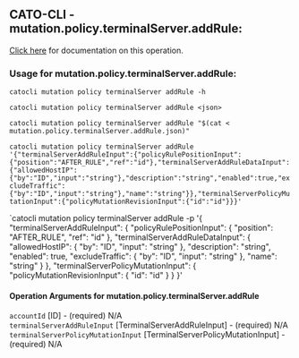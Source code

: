 
## CATO-CLI - mutation.policy.terminalServer.addRule:
[Click here](https://api.catonetworks.com/documentation/#mutation-mutation.policy.terminalServer.addRule) for documentation on this operation.

### Usage for mutation.policy.terminalServer.addRule:

`catocli mutation policy terminalServer addRule -h`

`catocli mutation policy terminalServer addRule <json>`

`catocli mutation policy terminalServer addRule "$(cat < mutation.policy.terminalServer.addRule.json)"`

`catocli mutation policy terminalServer addRule '{"terminalServerAddRuleInput":{"policyRulePositionInput":{"position":"AFTER_RULE","ref":"id"},"terminalServerAddRuleDataInput":{"allowedHostIP":{"by":"ID","input":"string"},"description":"string","enabled":true,"excludeTraffic":{"by":"ID","input":"string"},"name":"string"}},"terminalServerPolicyMutationInput":{"policyMutationRevisionInput":{"id":"id"}}}'`

`catocli mutation policy terminalServer addRule -p '{
    "terminalServerAddRuleInput": {
        "policyRulePositionInput": {
            "position": "AFTER_RULE",
            "ref": "id"
        },
        "terminalServerAddRuleDataInput": {
            "allowedHostIP": {
                "by": "ID",
                "input": "string"
            },
            "description": "string",
            "enabled": true,
            "excludeTraffic": {
                "by": "ID",
                "input": "string"
            },
            "name": "string"
        }
    },
    "terminalServerPolicyMutationInput": {
        "policyMutationRevisionInput": {
            "id": "id"
        }
    }
}'


#### Operation Arguments for mutation.policy.terminalServer.addRule ####

`accountId` [ID] - (required) N/A    
`terminalServerAddRuleInput` [TerminalServerAddRuleInput] - (required) N/A    
`terminalServerPolicyMutationInput` [TerminalServerPolicyMutationInput] - (required) N/A    
